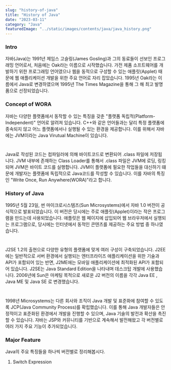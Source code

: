 ```yaml
---
slug: "history-of-java"
title: "History of Java"
date: "2023-03-11"
category: "Java"
featuredImage: "../static/images/contents/java/java_history.png"
---
```


### Intro
자바(Java)는 1991년 제임스 고슬링(James Gosling)과 그의 동료들이 선보인 프로그래밍 언어로서, 처음에는 Oak라는 이름으로 시작했습니다.
가전 제품 소프트웨어를 개발하기 위한 프로그래밍 언어였으나 웹을 동적으로 구성할 수 있는 애플릿(Applet) 때문에 웹 애플리케이션 개발을 위한 주요 언어로 자리 잡았습니다.
1995년 Oak라는 이름에서 Java로 변경하였으며 1995년 The Times Magazine을 통해 그 해 최고 발명품으로 선정되었습니다.

### Concept of WORA
자바는 다양한 플랫폼에서 동작할 수 있는 특징을 갖춘 "플랫폼 독립적(Platform-Independent)" 언어로 알려져 있습니다. 
C++와 같은 언어들과는 달리 특정 플랫폼에 종속되지 않고 어느 플랫폼에서나 실행될 수 있는 환경을 제공합니다. 
이를 위해서 자바에는 JVM이라는 Java Virutual Machine이 있습니다.  
#
Java로 작성된 코드는 컴파일러에 의해 바이트코드로 변환되어 .class 파일에 저장됩니다. 
JVM 내부에 존재하는 Class Loader를 통해서 .class 파일은 JVM에 로딩, 링킹되며 JVM은 바이트 코드를 실행합니다. 
JVM이 플랫폼에 필요한 작업들을 대신하기 떄문에 개발자는 플랫폼에 독립적으로 Java코드를 작성할 수 있습니다. 
이를 자바의 특징인 "Write Once, Run Anywhere(WORA)"라고 합니다.

### History of Java
1995년 5월 23일, 썬 마이크로시스템즈(Sun Microsystems)에서 자바 1.0 버전이 공식적으로 발표되었습니다.
이 버전은 당시에는 주로 애플릿(Applet)이라는 작은 프로그램을 만드는데 사용되었습니다.
애플릿은 웹 페이지에 삽입되어 웹 브라우저에서 실행되는 프로그램으로, 당시에는 인터넷에서 동적인 콘텐츠를 제공하는 주요 방법 중 하나였습니다.  
#
J2SE 1.2의 출현으로 다양한 유형의 플랫폼에 맞게 여러 구성이 구축되었습니다.
J2EE에는 일반적으로 서버 환경에서 실행되는 엔터프라이즈 애플리케이션을 위한 기술과 API가 포함되어 있는 반면,
J2ME에는 모바일 애플리케이션에 최적화된 API가 포함되어 있습니다. J2SE는 Java Standard Edition을 나타내며 데스크탑 개발에 사용했습니다.
2006년에 Sun은 마케팅 목적으로 새로운 J2 버전의 이름을 각각 Java EE , Java ME 및 Java SE 로 변경했습니다.  
#
1998년 Microsystems는 다른 회사와 조직이 Java 개발 및 표준화에 참여할 수 있도록 JCP(Java Community Process)를 확립했습니다.
이를 통해 Java 개발자들은 안정적이고 표준화된 환경에서 개발을 진행할 수 있으며, Java 기술의 발전과 확산을 촉진할 수 있습니다.
자바는 JSP와 커뮤니티를 기반으로 계속해서 발전해왔고 각 버전별로 여러 가지 주요 기능이 추가되었습니다.

### Major Feature
Java의 주요 특징들을 하나씩 버전별로 정리해봅시다.
 1. Switch Expression